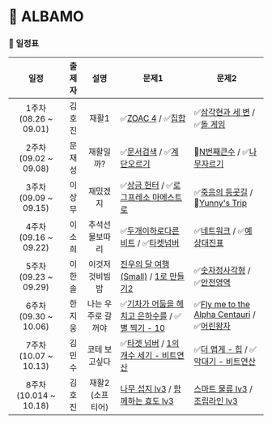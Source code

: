 # 🚗 ALBAMO

### 📆 일정표

|        **일정**        | **출제자** |      **설명**      | **문제1**                                                                                                                                                               | **문제2**                                                                                                                                                       |
| :--------------------: | :--------: | :----------------: | ----------------------------------------------------------------------------------------------------------------------------------------------------------------------- | --------------------------------------------------------------------------------------------------------------------------------------------------------------- |
| 1주차 (08.26 ~ 09.01)  |   김호진   |       재활1        | ✅[ZOAC 4](https://www.acmicpc.net/problem/23971) / ✅[집합](https://www.acmicpc.net/problem/11723)                                                                     | ✅[삼각현과 세 변](https://www.acmicpc.net/problem/5073) / ✅[돌 게임](https://www.acmicpc.net/problem/9655)                                                    |
| 2주차 (09.02 ~ 09.08)  |   문재성   |     재활일까?      | ✅[문서검색](https://www.acmicpc.net/problem/1543) / ✅[계단오르기](https://www.acmicpc.net/problem/2579)                                                               | 💬[N번째큰수](https://www.acmicpc.net/problem/2075) / ✅[나무자르기](https://www.acmicpc.net/problem/2805)                                                      |
| 3주차 (09.09 ~ 09.15)  |   이상무   |      재밌겠지      | ✅[상금 헌터](https://www.acmicpc.net/problem/15953) / ✅[로그프레소 마에스트로](https://www.acmicpc.net/problem/31937)                                                 | ✅[죽음의 등굣길](https://www.acmicpc.net/problem/31946) / 💬[Yunny's Trip](https://www.acmicpc.net/problem/31885)                                              |
| 4주차 (09.16 ~ 09.22)  |   이소희   |   추석선물보따리   | ✅[두개이하로다른비트](https://school.programmers.co.kr/learn/courses/30/lessons/77885) / ✅[타켓넘버](https://school.programmers.co.kr/learn/courses/30/lessons/43165) | ✅[네트워크](https://school.programmers.co.kr/learn/courses/30/lessons/43162) / ✅[예상대진표](https://school.programmers.co.kr/learn/courses/30/lessons/12985) |
| 5주차 (09.23 ~ 09.29)  |   이한솔   |   이것저것비빔밥   | [진우의 달 여행 (Small)](https://www.acmicpc.net/problem/17484) / [1로 만들기2](https://www.acmicpc.net/problem/12852)                                                  | ✅[숫자정사각형](https://www.acmicpc.net/problem/1051) / ✅[안전영역](https://www.acmicpc.net/problem/2468)                                                     |
| 6주차 (09.30 ~ 10.06)  |   한지웅   | 나는 우주로 갈꺼야 | ✅[기차가 어둠을 헤치고 은하수를](https://www.acmicpc.net/problem/15787) / ✅[별 찍기 - 10](https://www.acmicpc.net/problem/2447)                                       | ✅[Fly me to the Alpha Centauri](https://www.acmicpc.net/problem/1011) / ✅[어린왕자](https://www.acmicpc.net/problem/1004)                                     |
| 7주차 (10.07 ~ 10.13)  |   김민수   |   코테 보고싶다    | ✅[타겟 넘버](https://school.programmers.co.kr/learn/courses/30/lessons/43165?language=python3) / [1의 개수 세기 - 비트연산](https://www.acmicpc.net/problem/9527)      | ✅[더 맵게 - 힙](https://school.programmers.co.kr/learn/courses/30/lessons/42626) / ✅[막대기 - 비트연산](https://www.acmicpc.net/problem/1094)                 |
| 8주차 (10.014 ~ 10.18) |   김호진   |  재활2 (소프티어)  | [나무 섭지 lv3](https://softeer.ai/practice/7726) / [함께하는 효도 lv3](https://softeer.ai/practice/7727)                                                               | [스마트 물류 lv3](https://softeer.ai/practice/6279) / [조립라인 lv3](https://softeer.ai/practice/6287)                                                          |
